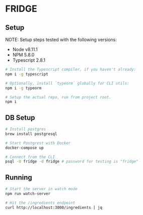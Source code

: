 # FRIDGE

## Setup

NOTE: Setup steps tested with the following versions:
* Node v8.11.1
* NPM 5.8.0
* Typescript 2.8.1

```bash
# Install the Typescript compiler, if you haven't already:
npm i -g typescript

# Optionally, install `typeorm` globally for CLI utils:
npm i -g typeorm

# Setup the actual repo, run from project root.
npm i
```

## DB Setup

```bash
# Install postgres
brew install postgresql

# Start Postgrest with Docker
docker-compose up

# Connect from the CLI
psql -U fridge -d fridge # password for testing is "fridge"
```

## Running

```bash
# Start the server in watch mode
npm run watch-server

# Hit the /ingredients endpoint
curl http://localhost:3000/ingredients | jq
```

